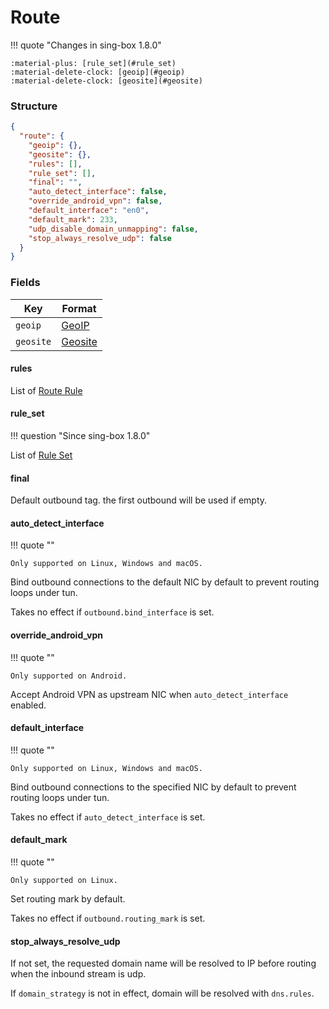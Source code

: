 # Route

!!! quote "Changes in sing-box 1.8.0"

    :material-plus: [rule_set](#rule_set)  
    :material-delete-clock: [geoip](#geoip)  
    :material-delete-clock: [geosite](#geosite)

### Structure

```json
{
  "route": {
    "geoip": {},
    "geosite": {},
    "rules": [],
    "rule_set": [],
    "final": "",
    "auto_detect_interface": false,
    "override_android_vpn": false,
    "default_interface": "en0",
    "default_mark": 233,
    "udp_disable_domain_unmapping": false,
    "stop_always_resolve_udp": false
  }
}
```

### Fields

| Key       | Format               |
|-----------|----------------------|
| `geoip`   | [GeoIP](./geoip/)     |
| `geosite` | [Geosite](./geosite/) |

#### rules

List of [Route Rule](./rule/)

#### rule_set

!!! question "Since sing-box 1.8.0"

List of [Rule Set](/configuration/rule-set/)

#### final

Default outbound tag. the first outbound will be used if empty.

#### auto_detect_interface

!!! quote ""

    Only supported on Linux, Windows and macOS.

Bind outbound connections to the default NIC by default to prevent routing loops under tun.

Takes no effect if `outbound.bind_interface` is set.

#### override_android_vpn

!!! quote ""

    Only supported on Android.

Accept Android VPN as upstream NIC when `auto_detect_interface` enabled.

#### default_interface

!!! quote ""

    Only supported on Linux, Windows and macOS.

Bind outbound connections to the specified NIC by default to prevent routing loops under tun.

Takes no effect if `auto_detect_interface` is set.

#### default_mark

!!! quote ""

    Only supported on Linux.

Set routing mark by default.

Takes no effect if `outbound.routing_mark` is set.

#### stop_always_resolve_udp

If not set, the requested domain name will be resolved to IP before routing when the inbound stream is udp.

If `domain_strategy` is not in effect, domain will be resolved with `dns.rules`.
